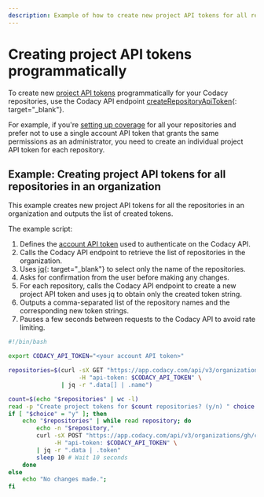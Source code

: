 ```yaml
---
description: Example of how to create new project API tokens for all repositories in an organization using the Codacy API endpoint createRepositoryApiToken.
---
```



# Creating project API tokens programmatically

To create new [project API tokens](../api-tokens.md) programmatically for your Codacy repositories, use the Codacy API endpoint [createRepositoryApiToken](https://app.codacy.com/api/api-docs#createRepositoryApiToken){: target="_blank"}.

For example, if you're [setting up coverage](../../coverage-reporter/index.md) for all your repositories and prefer not to use a single account API token that grants the same permissions as an administrator, you need to create an individual project API token for each repository.

## Example: Creating project API tokens for all repositories in an organization

This example creates new project API tokens for all the repositories in an organization and outputs the list of created tokens.

The example script:

1.  Defines the [account API token](../api-tokens.md#account-api-tokens) used to authenticate on the Codacy API.
1.  Calls the Codacy API endpoint to retrieve the list of repositories in the organization.
1.  Uses [jq](https://github.com/stedolan/jq){: target="_blank"} to select only the name of the repositories.
1.  Asks for confirmation from the user before making any changes.
1.  For each repository, calls the Codacy API endpoint to create a new project API token and uses jq to obtain only the created token string.
1.  Outputs a comma-separated list of the repository names and the corresponding new token strings.
1.  Pauses a few seconds between requests to the Codacy API to avoid rate limiting.

<!--TODO: Finish up script to include placeholders for user inputs -->

```bash
#!/bin/bash

export CODACY_API_TOKEN="<your account API token>"

repositories=$(curl -sX GET "https://app.codacy.com/api/v3/organizations/gh/codacy-docs/repositories" \
                    -H "api-token: $CODACY_API_TOKEN" \
               | jq -r ".data[] | .name")

count=$(echo "$repositories" | wc -l)
read -p "Create project tokens for $count repositories? (y/n) " choice
if [ "$choice" = "y" ]; then
	echo "$repositories" | while read repository; do
		echo -n "$repository,"
		curl -sX POST "https://app.codacy.com/api/v3/organizations/gh/codacy-docs/repositories/$repository/tokens" \
	         -H "api-token: $CODACY_API_TOKEN" \
	   	| jq -r ".data | .token"
        sleep 10 # Wait 10 seconds
	done
else
	echo "No changes made.";
fi
```